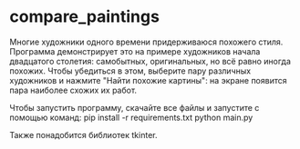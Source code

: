 # compare_paintings

Многие художники одного времени придерживаюся похожего стиля. Программа демонстрирует это на примере художников начала двадцатого столетия: самобытных,
оригинальных, но всё равно иногда похожих. Чтобы убедиться в этом, выберите пару различных художников и нажмите "Найти похожие картины": на экране появится
пара наиболее схожих их работ.

Чтобы запустить программу, скачайте все файлы и запустите с помощью команд:
pip install -r requirements.txt
python main.py

Также понадобится библиотек tkinter.
